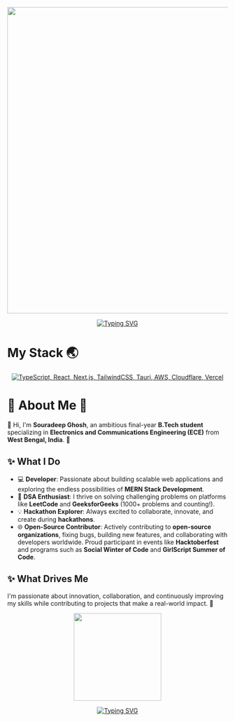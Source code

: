 


<p align="center">
  <img src="https://user-images.githubusercontent.com/74038190/225813708-98b745f2-7d22-48cf-9150-083f1b00d6c9.gif" width="700">
</p>





<p align="center">
  <a href="https://git.io/typing-svg">
    <img src="https://readme-typing-svg.demolab.com?font=Fira+Code&weight=700&size=29&pause=1001&color=FF461B&random=false&width=435&lines=Hey+Souradeep+Here+%F0%9F%99%8B%E2%80%8D%E2%99%82%EF%B8%8F;Welcome+to+my+Profile+%F0%9F%99%8F;Show+Some+%E2%9D%A4%EF%B8%8F+and+%E2%AD%90" alt="Typing SVG" />
  </a>
</p>

#  My Stack 🌏
<p align="center">
  <a href="#">
    <img src="https://skillicons.dev/icons?i=js,ts,react,nextjs,nodejs,expressjs,postgres,mongodb,tailwindcss,redux,docker,aws,cloudflare,vercel" alt="TypeScript, React, Next.js, TailwindCSS, Tauri, AWS, Cloudflare, Vercel">
  </a>
</p>

# 🌟 About Me 🌟  

👋 Hi, I'm **Souradeep Ghosh**, an ambitious final-year **B.Tech student** specializing in **Electronics and Communications Engineering (ECE)** from **West Bengal, India**. 🚀  

## ✨ What I Do  

- 💻 **Developer**: Passionate about building scalable web applications and exploring the endless possibilities of **MERN Stack Development**.  
- 🧠 **DSA Enthusiast**: I thrive on solving challenging problems on platforms like **LeetCode** and **GeeksforGeeks** (1000+ problems and counting!).  
- 💡 **Hackathon Explorer**: Always excited to collaborate, innovate, and create during **hackathons**.  
- 🌐 **Open-Source Contributor**: Actively contributing to **open-source organizations**, fixing bugs, building new features, and collaborating with developers worldwide. Proud participant in events like **Hacktoberfest** and programs such as **Social Winter of Code** and **GirlScript Summer of Code**.  

## ✨ What Drives Me  

I'm passionate about innovation, collaboration, and continuously improving my skills while contributing to projects that make a real-world impact. 🚀  





<!--# 🌐 Socials and Coding Profiles: -->
<!-- # 🌐 Coding Profiles : -->

<!-- <p align="left">
<!-- <a href="https://twitter.com/Souradeep_2003_" target="blank"><img align="center" src="https://img.freepik.com/premium-vector/new-twitter-logo-x-2023-twitter-x-logo-vector-download_691560-10809.jpg" alt="https://twitter.com/souradeep_2003_" height="30" width="25" /></a> -->
<!-- <a href="https://www.linkedin.com/in/souradeep-ghosh-41b8b5228/" target="blank"><img align="center" src="https://raw.githubusercontent.com/rahuldkjain/github-profile-readme-generator/master/src/images/icons/Social/linked-in-alt.svg" alt="[https://www.linkedin.com/in/souradeep-ghosh-41b8b5228/](https://www.linkedin.com/in/souradeep-ghosh-41b8b5228/)" height="30" width="40" /></a> -->
<!-- <a href="https://www.hackerrank.com/nitsouradeep2022?hr_r=1" target="blank"><img align="center" src="https://upload.wikimedia.org/wikipedia/commons/thumb/4/40/HackerRank_Icon-1000px.png/800px-HackerRank_Icon-1000px.png" alt="[https://www.linkedin.com/in/souradeep-ghosh-41b8b5228/](https://www.linkedin.com/in/souradeep-ghosh-41b8b5228/)" height="40" width="40" /></a>
<a href="https://leetcode.com/souradeep_ghosh/" target="blank"><img align="center" src="https://www.leetcode.kz/static/leetcode-logo.png" alt="[https://www.linkedin.com/in/souradeep-ghosh-41b8b5228/](https://www.linkedin.com/in/souradeep-ghosh-41b8b5228/)"  width="30" /></a> 
 <a href="https://auth.geeksforgeeks.org/user/souradeep_4n4/practice" target="blank"><img align="center" src="https://media.geeksforgeeks.org/wp-content/cdn-uploads/gfg_200x200-min.png" alt="[https://www.linkedin.com/in/souradeep-ghosh-41b8b5228/](https://www.linkedin.com/in/souradeep-ghosh-41b8b5228/)"  width="30" /></a> -->




<!--  
#  Leetcode 💻:
<div align="center">
  <a href="https://leetcode.com/souradeep_ghosh/">
    <img src="https://leetcard.jacoblin.cool/souradeep_ghosh?theme=dark&font=IBM%20Plex%20Mono&ext=heatmap" alt="LeetCard" />
  </a>
</div>
-->

<p align="center">
  <img src="https://user-images.githubusercontent.com/74038190/212898774-0a96dc1d-c908-4ce8-9dd7-a71aab6e1c2b.gif" width="200">
</p>






<p align="center">
  <a href="https://git.io/typing-svg">
    <img src="https://readme-typing-svg.demolab.com?font=Fira+Code&weight=600&size=32&pause=1000&color=EE0BB4&width=435&lines=Thank+You+Visit+Again+" alt="Typing SVG" alt="Typing SVG"" />
  </a>
</p>

